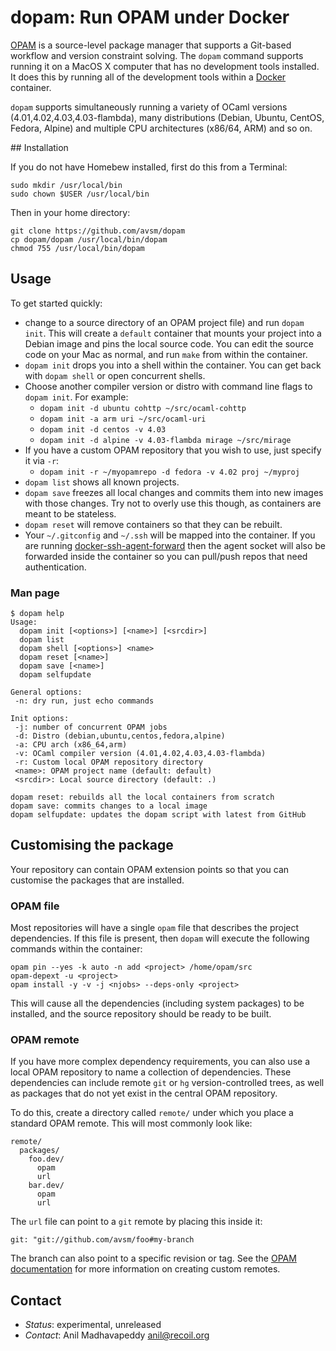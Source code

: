 dopam: Run OPAM under Docker
============================

[OPAM](https://opam.ocaml.org) is a source-level package manager that
supports a Git-based workflow and version constraint solving.  The `dopam`
command supports running it on a MacOS X computer that has no development
tools installed.  It does this by running all of the development tools
within a [Docker](http://docker.com) container.

`dopam` supports simultaneously running a variety of OCaml versions (4.01,4.02,4.03,4.03-flambda),
many distributions (Debian, Ubuntu, CentOS, Fedora, Alpine) and multiple CPU
architectures (x86/64, ARM) and so on.

## Installation

If you do not have Homebew installed, first do this from a Terminal:

    sudo mkdir /usr/local/bin
    sudo chown $USER /usr/local/bin

Then in your home directory:

    git clone https://github.com/avsm/dopam
    cp dopam/dopam /usr/local/bin/dopam
    chmod 755 /usr/local/bin/dopam

## Usage

To get started quickly:

- change to a source directory of an OPAM project
  file) and run `dopam init`.  This will create a `default` container that
  mounts your project into a Debian image and pins the local
  source code.  You can edit the source code on your Mac as normal, and
  run `make` from within the container.
- `dopam init` drops you into a shell within the container.
  You can get back with `dopam shell` or open concurrent shells.
- Choose another compiler version or distro with command line
  flags to `dopam init`.  For example:
    - `dopam init -d ubuntu cohttp ~/src/ocaml-cohttp`
    - `dopam init -a arm uri ~/src/ocaml-uri`
    - `dopam init -d centos -v 4.03`
    - `dopam init -d alpine -v 4.03-flambda mirage ~/src/mirage`
- If you have a custom OPAM repository that you wish to use,
  just specify it via `-r`:
    - `dopam init -r ~/myopamrepo -d fedora -v 4.02 proj ~/myproj`
- `dopam list` shows all known projects.
- `dopam save` freezes all local changes and commits them into 
  new images with those changes.  Try not to overly use this though,
  as containers are meant to be stateless.
- `dopam reset` will remove containers so that they can be rebuilt.
- Your `~/.gitconfig` and `~/.ssh` will be mapped into the container.
  If you are running [docker-ssh-agent-forward](https://github.com/avsm/docker-ssh-agent-forward)
  then the agent socket will also be forwarded inside the container so you can
  pull/push repos that need authentication.

### Man page

```
$ dopam help
Usage:
  dopam init [<options>] [<name>] [<srcdir>]
  dopam list
  dopam shell [<options>] <name>
  dopam reset [<name>]
  dopam save [<name>]
  dopam selfupdate

General options:
 -n: dry run, just echo commands

Init options:
 -j: number of concurrent OPAM jobs
 -d: Distro (debian,ubuntu,centos,fedora,alpine)
 -a: CPU arch (x86_64,arm)
 -v: OCaml compiler version (4.01,4.02,4.03,4.03-flambda)
 -r: Custom local OPAM repository directory
 <name>: OPAM project name (default: default)
 <srcdir>: Local source directory (default: .)

dopam reset: rebuilds all the local containers from scratch
dopam save: commits changes to a local image
dopam selfupdate: updates the dopam script with latest from GitHub
```

## Customising the package

Your repository can contain OPAM extension points so that you
can customise the packages that are installed.

### OPAM file

Most repositories will have a single `opam` file that describes
the project dependencies.  If this file is present, then `dopam`
will execute the following commands within the container:

    opam pin --yes -k auto -n add <project> /home/opam/src
    opam-depext -u <project>
    opam install -y -v -j <njobs> --deps-only <project>

This will cause all the dependencies (including system packages)
to be installed, and the source repository should be ready to be
built.

### OPAM remote

If you have more complex dependency requirements, you can also use a local OPAM
repository to name a collection of dependencies.  These dependencies can
include remote `git` or `hg` version-controlled trees, as well as packages that
do not yet exist in the central OPAM repository.

To do this, create a directory called `remote/` under which you place a
standard OPAM remote.  This will most commonly look like:

    remote/
      packages/
        foo.dev/
          opam
          url
        bar.dev/
          opam
          url

The `url` file can point to a `git` remote by placing this inside it:

    git: "git://github.com/avsm/foo#my-branch

The branch can also point to a specific revision or tag.  See the
[OPAM documentation](https://github.com/ocaml/opam/wiki/Packaging) for
more information on creating custom remotes.

## Contact

- *Status*: experimental, unreleased
- *Contact*: Anil Madhavapeddy <anil@recoil.org>
